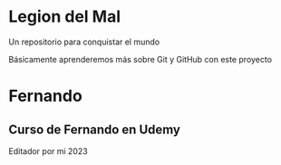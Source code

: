 # Legion del Mal
Un repositorio para conquistar el mundo

Básicamente aprenderemos más sobre Git y GitHub con este proyecto


# Fernando


## Curso de Fernando en Udemy


Editador por mi 2023